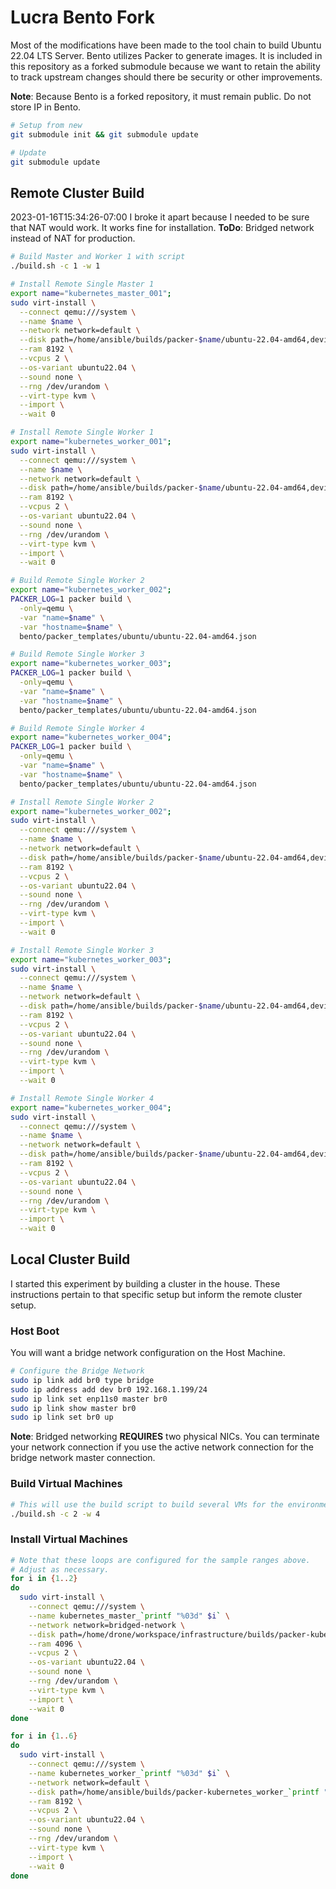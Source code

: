 # Lucra Bento Fork

Most of the modifications have been made to the tool chain to build Ubuntu 22.04 LTS Server.
Bento utilizes Packer to generate images.
It is included in this repository as a forked submodule because we want to retain the ability to track upstream changes should there be security or other improvements.

**Note**: Because Bento is a forked repository, it must remain public. Do not store IP in Bento.

```bash
# Setup from new
git submodule init && git submodule update

# Update
git submodule update
```

## Remote Cluster Build

2023-01-16T15:34:26-07:00
I broke it apart because I needed to be sure that NAT would work.
It works fine for installation.
**ToDo**: Bridged network instead of NAT for production.

```bash
# Build Master and Worker 1 with script
./build.sh -c 1 -w 1

# Install Remote Single Master 1
export name="kubernetes_master_001";
sudo virt-install \
  --connect qemu:///system \
  --name $name \
  --network network=default \
  --disk path=/home/ansible/builds/packer-$name/ubuntu-22.04-amd64,device=disk,bus=virtio,format=qcow2 \
  --ram 8192 \
  --vcpus 2 \
  --os-variant ubuntu22.04 \
  --sound none \
  --rng /dev/urandom \
  --virt-type kvm \
  --import \
  --wait 0

# Install Remote Single Worker 1
export name="kubernetes_worker_001";
sudo virt-install \
  --connect qemu:///system \
  --name $name \
  --network network=default \
  --disk path=/home/ansible/builds/packer-$name/ubuntu-22.04-amd64,device=disk,bus=virtio,format=qcow2 \
  --ram 8192 \
  --vcpus 2 \
  --os-variant ubuntu22.04 \
  --sound none \
  --rng /dev/urandom \
  --virt-type kvm \
  --import \
  --wait 0

# Build Remote Single Worker 2
export name="kubernetes_worker_002";
PACKER_LOG=1 packer build \
  -only=qemu \
  -var "name=$name" \
  -var "hostname=$name" \
  bento/packer_templates/ubuntu/ubuntu-22.04-amd64.json

# Build Remote Single Worker 3
export name="kubernetes_worker_003";
PACKER_LOG=1 packer build \
  -only=qemu \
  -var "name=$name" \
  -var "hostname=$name" \
  bento/packer_templates/ubuntu/ubuntu-22.04-amd64.json

# Build Remote Single Worker 4
export name="kubernetes_worker_004";
PACKER_LOG=1 packer build \
  -only=qemu \
  -var "name=$name" \
  -var "hostname=$name" \
  bento/packer_templates/ubuntu/ubuntu-22.04-amd64.json

# Install Remote Single Worker 2
export name="kubernetes_worker_002";
sudo virt-install \
  --connect qemu:///system \
  --name $name \
  --network network=default \
  --disk path=/home/ansible/builds/packer-$name/ubuntu-22.04-amd64,device=disk,bus=virtio,format=qcow2 \
  --ram 8192 \
  --vcpus 2 \
  --os-variant ubuntu22.04 \
  --sound none \
  --rng /dev/urandom \
  --virt-type kvm \
  --import \
  --wait 0

# Install Remote Single Worker 3
export name="kubernetes_worker_003";
sudo virt-install \
  --connect qemu:///system \
  --name $name \
  --network network=default \
  --disk path=/home/ansible/builds/packer-$name/ubuntu-22.04-amd64,device=disk,bus=virtio,format=qcow2 \
  --ram 8192 \
  --vcpus 2 \
  --os-variant ubuntu22.04 \
  --sound none \
  --rng /dev/urandom \
  --virt-type kvm \
  --import \
  --wait 0

# Install Remote Single Worker 4
export name="kubernetes_worker_004";
sudo virt-install \
  --connect qemu:///system \
  --name $name \
  --network network=default \
  --disk path=/home/ansible/builds/packer-$name/ubuntu-22.04-amd64,device=disk,bus=virtio,format=qcow2 \
  --ram 8192 \
  --vcpus 2 \
  --os-variant ubuntu22.04 \
  --sound none \
  --rng /dev/urandom \
  --virt-type kvm \
  --import \
  --wait 0
```

## Local Cluster Build

I started this experiment by building a cluster in the house.
These instructions pertain to that specific setup but inform the remote cluster setup.

### Host Boot

You will want a bridge network configuration on the Host Machine.

```bash
# Configure the Bridge Network
sudo ip link add br0 type bridge
sudo ip address add dev br0 192.168.1.199/24
sudo ip link set enp11s0 master br0
sudo ip link show master br0
sudo ip link set br0 up
```

**Note**: Bridged networking **REQUIRES** two physical NICs.
You can terminate your network connection if you use the active network connection for the bridge network master connection.

### Build Virtual Machines

```bash
# This will use the build script to build several VMs for the environment.
./build.sh -c 2 -w 4
```

### Install Virtual Machines

```bash
# Note that these loops are configured for the sample ranges above.
# Adjust as necessary.
for i in {1..2}
do
  sudo virt-install \
    --connect qemu:///system \
    --name kubernetes_master_`printf "%03d" $i` \
    --network network=bridged-network \
    --disk path=/home/drone/workspace/infrastructure/builds/packer-kubernetes_master_`printf "%03d" $i`/ubuntu-22.04-amd64,device=disk,bus=virtio,format=qcow2 \
    --ram 4096 \
    --vcpus 2 \
    --os-variant ubuntu22.04 \
    --sound none \
    --rng /dev/urandom \
    --virt-type kvm \
    --import \
    --wait 0
done

for i in {1..6}
do
  sudo virt-install \
    --connect qemu:///system \
    --name kubernetes_worker_`printf "%03d" $i` \
    --network network=default \
    --disk path=/home/ansible/builds/packer-kubernetes_worker_`printf "%03d" $i`/ubuntu-22.04-amd64,device=disk,bus=virtio,format=qcow2 \
    --ram 8192 \
    --vcpus 2 \
    --os-variant ubuntu22.04 \
    --sound none \
    --rng /dev/urandom \
    --virt-type kvm \
    --import \
    --wait 0
done
```
